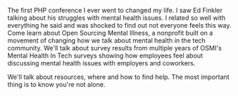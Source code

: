 The first PHP conference I ever went to changed my life. I saw Ed Finkler talking about his struggles with mental health issues. I related so well with everything he said and was shocked to find out not everyone feels this way. Come learn about Open Sourcing Mental Illness, a nonprofit built on a movement of changing how we talk about mental health in the tech community. We'll talk about survey results from multiple years of OSMI's Mental Health In Tech surveys showing how employees feel about discussing mental health issues with employers and coworkers.

We'll talk about resources, where and how to find help. The most important thing is to know you're not alone.
